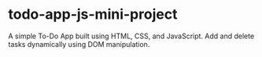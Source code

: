 # todo-app-js-mini-project
A simple To-Do App built using HTML, CSS, and JavaScript. Add and delete tasks dynamically using DOM manipulation.
